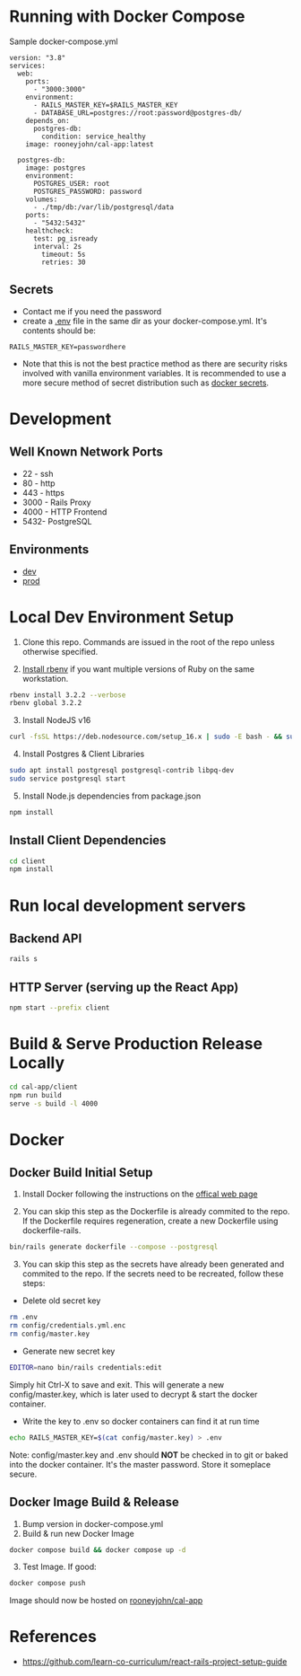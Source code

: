 # Running with Docker Compose

Sample docker-compose.yml
```
version: "3.8"
services:
  web:
    ports:
      - "3000:3000"
    environment:
      - RAILS_MASTER_KEY=$RAILS_MASTER_KEY
      - DATABASE_URL=postgres://root:password@postgres-db/
    depends_on:
      postgres-db:
        condition: service_healthy
    image: rooneyjohn/cal-app:latest

  postgres-db:
    image: postgres
    environment:
      POSTGRES_USER: root
      POSTGRES_PASSWORD: password
    volumes:
      - ./tmp/db:/var/lib/postgresql/data
    ports:
      - "5432:5432"
    healthcheck:
      test: pg_isready
      interval: 2s
        timeout: 5s
        retries: 30
```
## Secrets
- Contact me if you need the password
- create a [.env](https://docs.docker.com/compose/environment-variables/set-environment-variables/) file in the same dir as your docker-compose.yml. It's contents should be:
```text
RAILS_MASTER_KEY=passwordhere
```
- Note that this is not the best practice method as there are security risks involved with vanilla environment variables. It is recommended to use a more secure method of secret distribution such as [docker secrets](https://docs.docker.com/compose/use-secrets/).

# Development

## Well Known Network Ports
- 22 - ssh
- 80 - http
- 443 - https
- 3000 - Rails Proxy
- 4000 - HTTP Frontend
- 5432- PostgreSQL

## Environments
- [dev](http://18.219.53.0:4000/calendar)
- [prod](https://example.com/calendar)

# Local Dev Environment Setup
1. Clone this repo. Commands are issued in the root of the repo unless otherwise specified.

2. [Install rbenv](https://github.com/rbenv/rbenv-installer#rbenv-installer) if you want multiple versions of Ruby on the same workstation.

```bash
rbenv install 3.2.2 --verbose
rbenv global 3.2.2
```

3. Install NodeJS v16
```bash
curl -fsSL https://deb.nodesource.com/setup_16.x | sudo -E bash - && sudo apt-get install -y nodejs
```

4. Install Postgres & Client Libraries
```bash
sudo apt install postgresql postgresql-contrib libpq-dev
sudo service postgresql start
```

5. Install Node.js dependencies from package.json
```bash
npm install
```

## Install Client Dependencies
```bash
cd client
npm install
```

# Run local development servers

## Backend API
```bash
rails s
```

## HTTP Server (serving up the React App)
```bash
npm start --prefix client
```

# Build & Serve Production Release Locally
```bash
cd cal-app/client
npm run build
serve -s build -l 4000
```

# Docker

## Docker Build Initial Setup

1. Install Docker following the instructions on the [offical web page](https://www.docker.com/)

2. You can skip this step as the Dockerfile is already commited to the repo. If the Dockerfile requires regeneration, create a new Dockerfile using dockerfile-rails.

```bash
bin/rails generate dockerfile --compose --postgresql
```

3. You can skip this step as the secrets have already been generated and commited to the repo. If the secrets need to be recreated, follow these steps:
  - Delete old secret key
```bash
rm .env
rm config/credentials.yml.enc
rm config/master.key
```
  - Generate new secret key
```bash
EDITOR=nano bin/rails credentials:edit
```
Simply hit Ctrl-X to save and exit. This will generate a new config/master.key, which is later used to decrypt & start the docker container.

  - Write the key to .env so docker containers can find it at run time
```bash
echo RAILS_MASTER_KEY=$(cat config/master.key) > .env
```
Note: config/master.key and .env should **NOT** be checked in to git or baked into the docker container. It's the master password. Store it someplace secure.

## Docker Image Build & Release
1. Bump version in docker-compose.yml
2. Build & run new Docker Image
```bash
docker compose build && docker compose up -d
```

3. Test Image. If good:
```bash
docker compose push
```

Image should now be hosted on [rooneyjohn/cal-app](https://hub.docker.com/r/rooneyjohn/cal-app/tags)

# References
- https://github.com/learn-co-curriculum/react-rails-project-setup-guide
